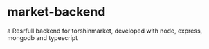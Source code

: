 # market-backend
 a Resrfull backend for torshinmarket, developed with node, express, mongodb and typescript 
